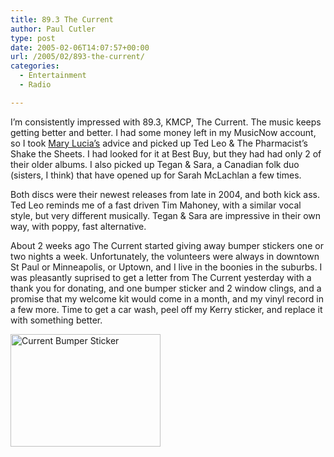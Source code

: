 ```yaml
---
title: 89.3 The Current
author: Paul Cutler
type: post
date: 2005-02-06T14:07:57+00:00
url: /2005/02/893-the-current/
categories:
  - Entertainment
  - Radio

---
```

I&#8217;m consistently impressed with 89.3, KMCP, The Current. The music keeps getting better and better. I had some money left in my MusicNow account, so I took [Mary Lucia&#8217;s][1] advice and picked up Ted Leo & The Pharmacist&#8217;s Shake the Sheets. I had looked for it at Best Buy, but they had had only 2 of their older albums. I also picked up Tegan & Sara, a Canadian folk duo (sisters, I think) that have opened up for Sarah McLachlan a few times.

Both discs were their newest releases from late in 2004, and both kick ass. Ted Leo reminds me of a fast driven Tim Mahoney, with a similar vocal style, but very different musically. Tegan & Sara are impressive in their own way, with poppy, fast alternative.

About 2 weeks ago The Current started giving away bumper stickers one or two nights a week. Unfortunately, the volunteers were always in downtown St Paul or Minneapolis, or Uptown, and I live in the boonies in the suburbs. I was pleasantly suprised to get a letter from The Current yesterday with a thank you for donating, and one bumper sticker and 2 window clings, and a promise that my welcome kit would come in a month, and my vinyl record in a few more. Time to get a car wash, peel off my Kerry sticker, and replace it with something better.

[<img src="https://i2.wp.com/photos3.flickr.com/4350138_726b5404b0_m.jpg?resize=240%2C180" width="240" height="180" alt="Current Bumper Sticker" data-recalc-dims="1" />][2]

 [1]: http://minnesota.publicradio.org/radio/services/thecurrent/staff.php
 [2]: http://www.flickr.com/photos/silwenae/4350138/ "Photo Sharing"